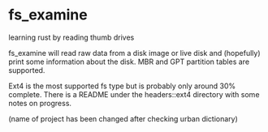 # fs_examine
learning rust by reading thumb drives

fs_examine will read raw data from a disk image or live disk and (hopefully) print
some information about the disk. MBR and GPT partition tables are supported.

Ext4 is the most supported fs type but is probably only around 30% complete. There is a README under the headers::ext4 directory with some notes on progress.

(name of project has been changed after checking urban dictionary)


